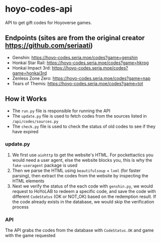 # hoyo-codes-api

 API to get gift codes for Hoyoverse games.  

## Endpoints (sites are from the original creator https://github.com/seriaati)

- Genshin: <https://hoyo-codes.seria.moe/codes?game=genshin>
- Honkai Star Rail: <https://hoyo-codes.seria.moe/codes?game=hkrpg>
- Honkai Impact 3rd: <https://hoyo-codes.seria.moe/codes?game=honkai3rd>
- Zenless Zone Zero: <https://hoyo-codes.seria.moe/codes?game=nap>
- Tears of Themis: <https://hoyo-codes.seria.moe/codes?game=tot>

## How it Works

- The `run.py` file is responsible for running the API
- The `update.py` file is used to fetch codes from the sources listed in `/api/codes/sources.py`
- The `check.py` file is used to check the status of old codes to see if they have expired

### update.py

 1. We first use `aiohttp` to get the website's HTML. For pockettactics you would need a user agent, else the website blocks you, this is why the `fake-useragent` package is used
 2. Then we parse the HTML using `beautifulsoup` + `lxml` (for faster parsing), then extract the codes from the website by inspecting the HTML elements
 3. Next we verify the status of the each code with `genshin.py`, we would request to HoYoLAB to redeem a specific code, and save the code with different `CodeStatus` (OK or NOT_OK) based on the redemption result. If the code already exists in the database, we would skip the verification process

### API

The API grabs the codes from the database with `CodeStatus.OK` and game with the game requested
